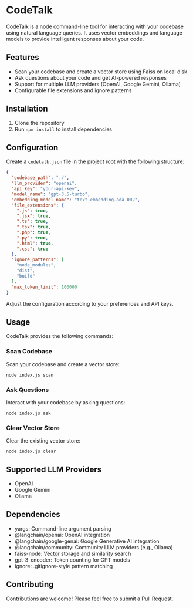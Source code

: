 # CodeTalk

CodeTalk is a node command-line tool for interacting with your codebase using natural language queries. It uses vector embeddings and language models to provide intelligent responses about your code.

## Features

- Scan your codebase and create a vector store using Faiss on local disk
- Ask questions about your code and get AI-powered responses
- Support for multiple LLM providers (OpenAI, Google Gemini, Ollama)
- Configurable file extensions and ignore patterns

## Installation

1. Clone the repository
2. Run `npm install` to install dependencies

## Configuration

Create a `codetalk.json` file in the project root with the following structure:

````json
{
  "codebase_path": "./",
  "llm_provider": "openai",
  "api_key": "your-api-key",
  "model_name": "gpt-3.5-turbo",
  "embedding_model_name": "text-embedding-ada-002",
  "file_extensions": {
    ".js": true,
    ".jsx": true,
    ".ts": true,
    ".tsx": true,
    ".php": true,
    ".py": true,
    ".html": true,
    ".css": true
  },
  "ignore_patterns": [
    "node_modules",
    "dist",
    "build"
  ],
  "max_token_limit": 100000
}
````

Adjust the configuration according to your preferences and API keys.

## Usage

CodeTalk provides the following commands:

### Scan Codebase

Scan your codebase and create a vector store:

`node index.js scan`

### Ask Questions

Interact with your codebase by asking questions:

`node index.js ask`

### Clear Vector Store

Clear the existing vector store:

`node index.js clear`

## Supported LLM Providers

- OpenAI
- Google Gemini
- Ollama

## Dependencies

- yargs: Command-line argument parsing
- @langchain/openai: OpenAI integration
- @langchain/google-genai: Google Generative AI integration
- @langchain/community: Community LLM providers (e.g., Ollama)
- faiss-node: Vector storage and similarity search
- gpt-3-encoder: Token counting for GPT models
- ignore: .gitignore-style pattern matching

## Contributing

Contributions are welcome! Please feel free to submit a Pull Request.

